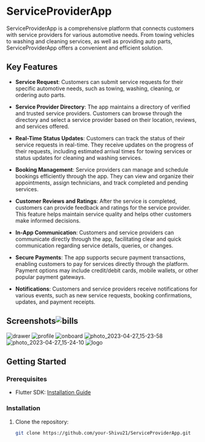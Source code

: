 # ServiceProviderApp

ServiceProviderApp is a comprehensive platform that connects customers with service providers for various automotive needs. From towing vehicles to washing and cleaning services, as well as providing auto parts, ServiceProviderApp offers a convenient and efficient solution.

## Key Features

- **Service Request**: Customers can submit service requests for their specific automotive needs, such as towing, washing, cleaning, or ordering auto parts.

- **Service Provider Directory**: The app maintains a directory of verified and trusted service providers. Customers can browse through the directory and select a service provider based on their location, reviews, and services offered.

- **Real-Time Status Updates**: Customers can track the status of their service requests in real-time. They receive updates on the progress of their requests, including estimated arrival times for towing services or status updates for cleaning and washing services.

- **Booking Management**: Service providers can manage and schedule bookings efficiently through the app. They can view and organize their appointments, assign technicians, and track completed and pending services.

- **Customer Reviews and Ratings**: After the service is completed, customers can provide feedback and ratings for the service provider. This feature helps maintain service quality and helps other customers make informed decisions.

- **In-App Communication**: Customers and service providers can communicate directly through the app, facilitating clear and quick communication regarding service details, queries, or changes.

- **Secure Payments**: The app supports secure payment transactions, enabling customers to pay for services directly through the platform. Payment options may include credit/debit cards, mobile wallets, or other popular payment gateways.

- **Notifications**: Customers and service providers receive notifications for various events, such as new service requests, booking confirmations, updates, and payment receipts.

## Screenshots![bills](https://github.com/Shivu21/Service-Provider-Helpy-Moto/assets/99316162/0367da93-4734-4b2b-b8a1-d6ffc14b4dee)
![drawer](https://github.com/Shivu21/Service-Provider-Helpy-Moto/assets/99316162/1b115d0c-1066-485f-a9aa-64859ccb5144)
![profile](https://github.com/Shivu21/Service-Provider-Helpy-Moto/assets/99316162/f29525c5-1ea8-4d40-844c-ddca86102a2a)
![onboard](https://github.com/Shivu21/Service-Provider-Helpy-Moto/assets/99316162/3c3c0e51-9735-420b-a1b5-bd8cf9299629)
![photo_2023-04-27_15-23-58](https://github.com/Shivu21/Service-Provider-Helpy-Moto/assets/99316162/1ad4e3a5-f046-4d45-9459-2e5c9428f118)
![photo_2023-04-27_15-24-10](https://github.com/Shivu21/Service-Provider-Helpy-Moto/assets/99316162/282e9c26-d036-4517-bfc1-76c9ff9aa412)
![logo](https://github.com/Shivu21/Service-Provider-Helpy-Moto/assets/99316162/1aa67664-ea30-4db3-9f1f-6d2a54158682)



## Getting Started

### Prerequisites

- Flutter SDK: [Installation Guide](https://flutter.dev/docs/get-started/install)

### Installation

1. Clone the repository:

   ```bash
   git clone https://github.com/your-Shivu21/ServiceProviderApp.git

